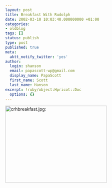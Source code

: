 ```yaml
---
layout: post
title: Breakfast With Rudolph
date: 2002-03-10 10:03:40.000000000 +01:00
categories:
- oldblog
tags: []
status: publish
type: post
published: true
meta:
  aktt_notify_twitter: 'yes'
author:
  login: shanson
  email: papascott-wp@gmail.com
  display_name: PapaScott
  first_name: Scott
  last_name: Hanson
excerpt: !ruby/object:Hpricot::Doc
  options: {}
---
```

<p><img src="https://www.papascott.de/wordpress/wp-content/uploads/2002/03/crhbreakfast.jpg" height="244" width="325" border="0" alt="crhbreakfast.jpg: " /></p>
